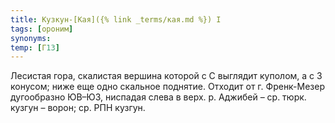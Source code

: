 ```yaml
---
title: Кузкун-[Кая]({% link _terms/кая.md %}) I
tags: [ороним]
synonyms:
temp: [Г13]
---
```


Лесистая гора, скалистая вершина которой с С выглядит куполом, а с З конусом;
ниже еще одно скальное поднятие. Отходит от г. Френк-Мезер дугообразно ЮВ–ЮЗ,
ниспадая слева в верх. р. Аджибей – ср. тюрк. кузгун – ворон; ср. РПН кузгун.
